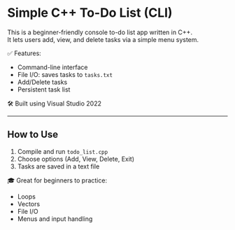 # Simple C++ To-Do List (CLI)

This is a beginner-friendly console to-do list app written in C++.  
It lets users add, view, and delete tasks via a simple menu system.

✅ Features:
- Command-line interface
- File I/O: saves tasks to `tasks.txt`
- Add/Delete tasks
- Persistent task list

🛠 Built using Visual Studio 2022

---

## How to Use
1. Compile and run `todo_list.cpp`
2. Choose options (Add, View, Delete, Exit)
3. Tasks are saved in a text file

🎓 Great for beginners to practice:
- Loops
- Vectors
- File I/O
- Menus and input handling
